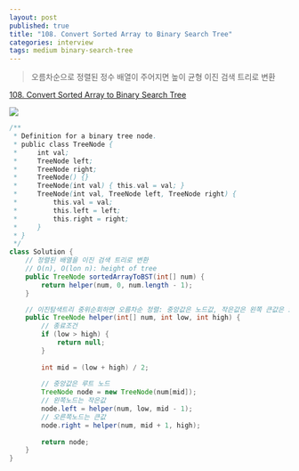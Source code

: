 ```yaml
---
layout: post
published: true
title: "108. Convert Sorted Array to Binary Search Tree"
categories: interview
tags: medium binary-search-tree
---
```


> 오름차순으로 정렬된 정수 배열이 주어지면 높이 균형 이진 검색 트리로 변환

[108. Convert Sorted Array to Binary Search Tree](https://leetcode.com/problems/convert-sorted-array-to-binary-search-tree/)

![](https://assets.leetcode.com/uploads/2021/02/18/btree1.jpg)

```java
/**
 * Definition for a binary tree node.
 * public class TreeNode {
 *     int val;
 *     TreeNode left;
 *     TreeNode right;
 *     TreeNode() {}
 *     TreeNode(int val) { this.val = val; }
 *     TreeNode(int val, TreeNode left, TreeNode right) {
 *         this.val = val;
 *         this.left = left;
 *         this.right = right;
 *     }
 * }
 */
class Solution {
    // 정렬된 배열을 이진 검색 트리로 변환
    // O(n), O(lon n): height of tree
    public TreeNode sortedArrayToBST(int[] num) {
        return helper(num, 0, num.length - 1);
    }

    // 이진탐색트리 중위순회하면 오름차순 정렬: 중앙값은 노드값, 작은값은 왼쪽 큰값은 오른쪽 노드로 만든다.
    public TreeNode helper(int[] num, int low, int high) {
        // 종료조건
        if (low > high) { 
            return null;
        }
        
        int mid = (low + high) / 2;
        
        // 중앙값은 루트 노드
        TreeNode node = new TreeNode(num[mid]);
        // 왼쪽노드는 작은값
        node.left = helper(num, low, mid - 1);
        // 오른쪽노드는 큰값
        node.right = helper(num, mid + 1, high);
        
        return node;
    }
}
```